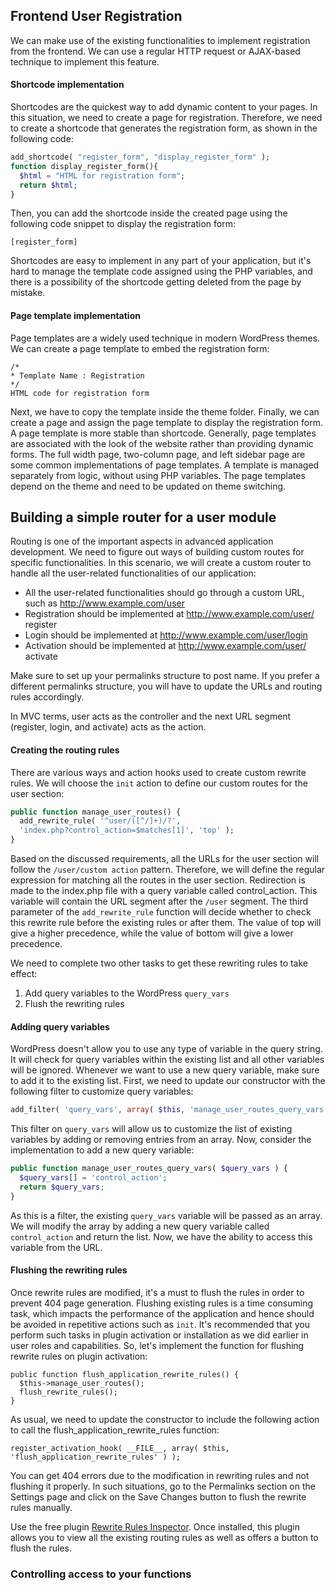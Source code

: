 ## Frontend User Registration
We can make use of the existing functionalities to implement registration
from the frontend. We can use a regular HTTP request or AJAX-based technique
to implement this feature.

#### Shortcode implementation
Shortcodes are the quickest way to add dynamic content to your pages. In this
situation, we need to create a page for registration. Therefore, we need to create a
shortcode that generates the registration form, as shown in the following code:
```php
add_shortcode( "register_form", "display_register_form" );
function display_register_form(){
  $html = "HTML for registration form";
  return $html;
}
```
Then, you can add the shortcode inside the created page using the following code
snippet to display the registration form:
```
[register_form]
```
Shortcodes are easy to implement in any part of your application, but it's hard to manage 
the template code assigned using the PHP variables, and there is a possibility of the 
shortcode getting deleted from the page by mistake.

#### Page template implementation
Page templates are a widely used technique in modern WordPress themes. We can
create a page template to embed the registration form:
```
/*
* Template Name : Registration
*/
HTML code for registration form
```
Next, we have to copy the template inside the theme folder. Finally, we can create
a page and assign the page template to display the registration form. A page template is more stable
than shortcode. Generally, page templates are associated with the look of the website rather
than providing dynamic forms. The full width page, two-column page, and
left sidebar page are some common implementations of page templates. A template is managed separately 
from logic, without using PHP variables. The page templates depend on the theme and need to be updated on
theme switching.

## Building a simple router for a user module
Routing is one of the important aspects in advanced application development.
We need to figure out ways of building custom routes for specific functionalities.
In this scenario, we will create a custom router to handle all the user-related
functionalities of our application:
- All the user-related functionalities should go through a custom URL,
such as http://www.example.com/user
- Registration should be implemented at http://www.example.com/user/
register
- Login should be implemented at http://www.example.com/user/login
- Activation should be implemented at http://www.example.com/user/
activate

Make sure to set up your permalinks structure to post name. If you prefer a different permalinks structure,
you will have to update the URLs and routing rules accordingly.

In MVC terms,
user acts as the controller and the next URL segment (register, login, and
activate) acts as the action.

#### Creating the routing rules
There are various ways and action hooks used to create custom rewrite rules.
We will choose the `init` action to define our custom routes for the user section:
```php
public function manage_user_routes() {
  add_rewrite_rule( '^user/([^/]+)/?',
  'index.php?control_action=$matches[1]', 'top' );
}
```
Based on the discussed requirements, all the URLs for the user section will follow
the `/user/custom action` pattern. Therefore, we will define the regular expression
for matching all the routes in the user section. Redirection is made to the index.php
file with a query variable called control_action. This variable will contain the URL
segment after the `/user` segment. The third parameter of the `add_rewrite_rule`
function will decide whether to check this rewrite rule before the existing rules or
after them. The value of top will give a higher precedence, while the value of bottom
will give a lower precedence.

We need to complete two other tasks to get these rewriting rules to take effect:
1. Add query variables to the WordPress `query_vars`
2. Flush the rewriting rules

#### Adding query variables
WordPress doesn't allow you to use any type of variable in the query string. It
will check for query variables within the existing list and all other variables will
be ignored. Whenever we want to use a new query variable, make sure to add it
to the existing list. First, we need to update our constructor with the following
filter to customize query variables:
```php
add_filter( 'query_vars', array( $this, 'manage_user_routes_query_vars' ) );
```
This filter on `query_vars` will allow us to customize the list of existing variables
by adding or removing entries from an array. Now, consider the implementation
to add a new query variable:
```php
public function manage_user_routes_query_vars( $query_vars ) {
  $query_vars[] = 'control_action';
  return $query_vars;
}
```
As this is a filter, the existing `query_vars` variable will be passed as an array. We
will modify the array by adding a new query variable called `control_action` and
return the list. Now, we have the ability to access this variable from the URL.

#### Flushing the rewriting rules
Once rewrite rules are modified, it's a must to flush the rules in order to prevent 404
page generation. Flushing existing rules is a time consuming task, which impacts the
performance of the application and hence should be avoided in repetitive actions
such as `init`. It's recommended that you perform such tasks in plugin activation or
installation as we did earlier in user roles and capabilities. So, let's implement the
function for flushing rewrite rules on plugin activation:
```
public function flush_application_rewrite_rules() {
  $this->manage_user_routes();
  flush_rewrite_rules();
}
```
As usual, we need to update the constructor to include the following action to
call the flush_application_rewrite_rules function:
```
register_activation_hook( __FILE__, array( $this, 'flush_application_rewrite_rules' ) );
```
You can get 404 errors due to the modification in rewriting rules and
not flushing it properly. In such situations, go to the Permalinks section
on the Settings page and click on the Save Changes button to flush the
rewrite rules manually.

Use the free plugin [Rewrite Rules Inspector](http://wordpress.org/plugins/rewrite-rules-inspector/).
Once installed, this plugin allows you to view all the existing routing rules as well
as offers a button to flush the rules.

### Controlling access to your functions
